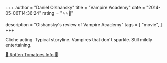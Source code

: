 +++
author = "Daniel Olshansky"
title = "Vampire Academy"
date = "2014-05-06T14:36:24"
rating = "⭐⭐🌟"

description = "Olshansky's review of Vampire Academy"
tags = [
    "movie",
]
+++


Cliche acting. Typical storyline. Vampires that don't sparkle. Still mildly entertaining.

[🍅 Rotten Tomatoes Info 🍅](https://www.rottentomatoes.com//m/vampire_academy)